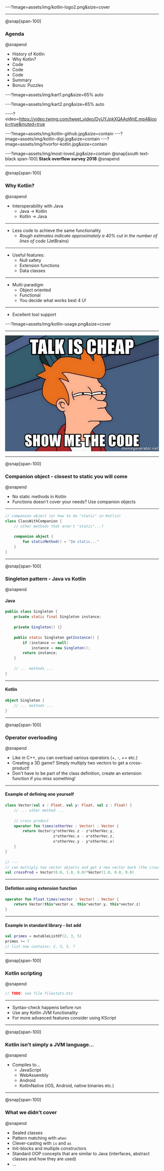 ---?image=assets/img/kotlin-logo2.png&size=cover

---
@snap[span-100]
### Agenda
@snapend

* History of Kotlin
* Why Kotlin?
* Code
* Code
* Code
* Summary
* Bonus: Puzzles

---?image=assets/img/kart1.png&size=65% auto

---?image=assets/img/kart2.png&size=65% auto

----?video=https://video.twimg.com/tweet_video/DyUYJpkXQAAoWnE.mp4&loop=true&muted=true

---?image=assets/img/kotlin-github.jpg&size=contain
---?image=assets/img/kotlin-digi.jpg&size=contain
---?image=assets/img/hvorfor-kotlin.jpg&size=contain

---?image=assets/img/most-loved.jpg&size=contain
@snap[south text-black span-100]
**Stack overflow survey 2018**
@snapend

---
@snap[span-100]
### Why Kotlin?
@snapend

* Interoperability with Java
  * Java -> Kotlin
  * Kotlin -> Java

---

* Less code to achieve the same functionality
  * *Rough estimates indicate approximately a 40% cut in the number of lines of code* (JetBrains)

---

* Useful features:
  * Null safety
  * Extension functions
  * Data classes

---

* Multi-paradigm
  * Object oriented
  * Functional
  * You decide what works best 4 U!

---

* Excellent tool support

---?image=assets/img/kotlin-usage.png&size=cover

---


![Show me the code](assets/img/talk-is-cheap-show-me-the-code.jpg)


---
@snap[span-100]
### Companion object - closest to static you will come
@snapend

* No static methods in Kotlin
* Functions doesn't cover your needs? Use companion objects

---

```kotlin
// companion object (or how to do "static" in Kotlin)
class ClassWithCompanion {
	// other methods that aren't "static"...?

    companion object {
        fun staticMethod() = "Im static..."
    }
}
```

---
@snap[span-100]
### Singleton pattern - Java vs Kotlin
@snapend

#### Java
```java
public class Singleton {
    private static final Singleton instance;

    private Singleton() {}

    public static Singleton getInstance() {
        if (instance == null)
            instance = new Singleton();
        return instance;
    }
	
	// ... methods ...
}
```

---

#### Kotlin
```kotlin
object Singleton {
	// ... methods ... 
}
```


---
@snap[span-100]
### Operator overloading
@snapend
 
* Like in C++, you can overload various operators (+, -, += etc.)
* Creating a 3D game? Simply multiply two vectors to get a cross-product!
* Don't have to be part of the class definition, create an extension function if you miss something!
 
---

#### Example of defining one yourself
```kotlin
class Vector(val x : Float, val y: Float, val z : Float) {
    // ... other method ...

    // cross product
    operator fun times(otherVec : Vector) : Vector {
        return Vector(y*otherVec.z - z*otherVec.y,
                      z*otherVec.x - x*otherVec.z,
                      x*otherVec.y - y*otherVec.x)
    }
}

// ---
// can multiply two vector objects and get a new vector back (the cross product)
val crossProd = Vector(0.0, 1.0, 0.0)*Vector(1.0, 0.0, 0.0)
```

---

#### Defintion using extension function
```kotlin
operator fun Float.times(vector : Vector) : Vector {
    return Vector(this*vector.x, this*vector.y, this*vector.z)
}
```

---

#### Example in standard library - list add
```kotlin
val primes = mutableListOf(2, 3, 5)
primes += 7
// list now contains: 2, 3, 5, 7
```

---
@snap[span-100]
### Kotlin scripting
@snapend

```kotlin
// TODO: see file filestats.kts
```

---

* Syntax-check happens before run
* Use any Kotlin JVM functionality
* For more advanced features consider using KScript

---


@snap[span-100]
### Kotlin isn't simply a JVM language...
@snapend

* Compiles to...
   * JavaScript
   * WebAssembly
   * Android
   * KotlinNative (iOS, Android, native binaries etc.)

---
@snap[span-100]
### What we didn't cover
@snapend

[comment]: <> (Remove if we actually cover one of these)
* Sealed classes
* Pattern matching with `when`
* Clever-casting with `is` and `as`
* Init-blocks and multiple constructors
* Standard OOP concepts that are similar to Java (interfaces, abstract classes and how they are used)
* ...
